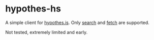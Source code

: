 # hypothes-hs

A simple client for [hypothes.is](https://hypothes.is).
Only [search](https://h.readthedocs.io/en/latest/api-reference/#tag/annotations/paths/~1search/get) and [fetch](https://h.readthedocs.io/en/latest/api-reference/#tag/annotations/paths/~1annotations~1{id}/get) are supported.

Not tested, extremely limited and early.